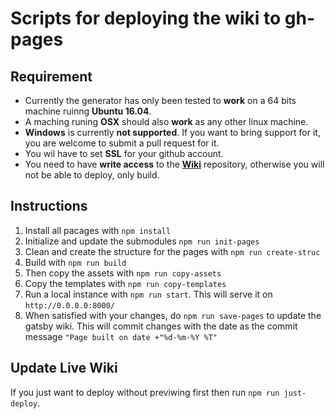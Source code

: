 # Scripts for deploying the wiki to gh-pages

## Requirement

- Currently the generator has only been tested to **work** on a 64 bits machine ruinng **Ubuntu 16.04**.
- A maching runing **OSX** should also **work** as any other linux machine.
- **Windows** is currently **not supported**. If you want to bring support for it, you are welcome to submit a pull request for it.
- You wil have to set **SSL** for your github account.
- You need to have **write access** to the [**Wiki**](https://github.com/FreeCodeCamp/wiki) repository, otherwise you will not be able to deploy, only build.

## Instructions

1. Install all pacages with `npm install`
2. Initialize and update the submodules `npm run init-pages`
3. Clean and create the structure for the pages with `npm run create-struc`
4. Build with `npm run build`
5. Then copy the assets with `npm run copy-assets`
6. Copy the templates with `npm run copy-templates`
7. Run a local instance with `npm run start`. This will serve it on `http://0.0.0.0:8000/`
8. When satisfied with your changes, do `npm run save-pages` to update the gatsby wiki. This will commit changes with the date as the commit message `"Page built on date +"%d-%m-%Y %T"`

## Update Live Wiki

If you just want to deploy without previwing first then run `npm run just-deploy`.
